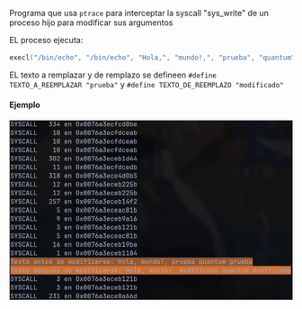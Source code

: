 Programa que usa ```ptrace``` para interceptar la syscall "sys_write" de un proceso hijo para modificar sus argumentos

EL proceso ejecuta:
```c
execl("/bin/echo", "/bin/echo", "Hola,", "mundo!,", "prueba", "quantum", "prueba", NULL);
```
EL texto a remplazar y de remplazo se defineen ```#define TEXTO_A_REEMPLAZAR "prueba"``` y ```#define TEXTO_DE_REEMPLAZO "modificado"```

#### Ejemplo

![](ejemplo.png)
